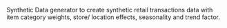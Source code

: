 Synthetic Data generator to create synthetic retail transactions data with item category weights, store/ location effects, seasonality and trend factor. 

